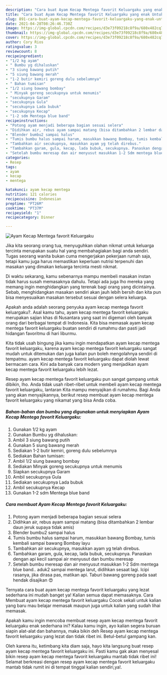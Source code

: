 ```yaml
---
description: "Cara buat Ayam Kecap Mentega favorit Keluargaku yang enak Untuk Jualan"
title: "Cara buat Ayam Kecap Mentega favorit Keluargaku yang enak Untuk Jualan"
slug: 891-cara-buat-ayam-kecap-mentega-favorit-keluargaku-yang-enak-untuk-jualan
date: 2021-04-28T08:26:46.730Z
image: https://img-global.cpcdn.com/recipes/d3e73f09218c8f9a/680x482cq70/ayam-kecap-mentega-favorit-keluargaku-foto-resep-utama.jpg
thumbnail: https://img-global.cpcdn.com/recipes/d3e73f09218c8f9a/680x482cq70/ayam-kecap-mentega-favorit-keluargaku-foto-resep-utama.jpg
cover: https://img-global.cpcdn.com/recipes/d3e73f09218c8f9a/680x482cq70/ayam-kecap-mentega-favorit-keluargaku-foto-resep-utama.jpg
author: Cory Rios
ratingvalue: 3
reviewcount: 8
recipeingredient:
- "1/2 kg ayam"
- " Bumbu yg dihaluskan"
- "3 siung bawang putih"
- "5 siung bawang merah"
- "1-2 butir kemiri goreng dulu sebelumnya"
- " Bahan tumisan"
- "1/2 siung bawang bombay"
- " Minyak goreng secukupnya untuk menumis"
- "secukupnya Garam"
- "secukupnya Gula"
- "secukupnya Lada bubuk"
- "secukupnya Kecap"
- "1-2 sdm Mentega blue band"
recipeinstructions:
- "Potong ayam menjadi beberapa bagian sesuai selera"
- "Didihkan air, rebus ayam sampai matang (bisa ditambahkan 2 lembar daun jeruk supaya tidak amis)"
- "Blender bumbu2 sampai halus"
- "Tumis bumbu halus sampai harum, masukkan bawang Bombay, tumis kembali sampai bawang Bombay layu"
- "Tambahkan air secukupnya, masukkan ayam yg telah direbus."
- "Tambahkan garam, gula, kecap, lada bubuk, secukupnya. Panaskan dengan api kecil sampai air menyusut dan bumbu meresap"
- "Setelah bumbu meresap dan air menyusut masukkan 1-2 Sdm mentega blue band.. aduk2 sampai mentega larut, didihkan sesaat lagi. Icipi rasanya, jika dirasa pas, matikan api. Taburi bawang goreng pada saat hendak disajikan 😍"
categories:
- Resep
tags:
- ayam
- kecap
- mentega

katakunci: ayam kecap mentega 
nutrition: 121 calories
recipecuisine: Indonesian
preptime: "PT26M"
cooktime: "PT37M"
recipeyield: "1"
recipecategory: Dinner

---
```



![Ayam Kecap Mentega favorit Keluargaku](https://img-global.cpcdn.com/recipes/d3e73f09218c8f9a/680x482cq70/ayam-kecap-mentega-favorit-keluargaku-foto-resep-utama.jpg)

Jika kita seorang orang tua, menyuguhkan olahan nikmat untuk keluarga tercinta merupakan suatu hal yang membahagiakan bagi anda sendiri. Tugas seorang  wanita bukan cuma mengerjakan pekerjaan rumah saja, tetapi kamu juga harus memastikan keperluan nutrisi terpenuhi dan masakan yang dimakan keluarga tercinta mesti nikmat.

Di waktu  sekarang, kamu sebenarnya mampu membeli masakan instan tidak harus susah memasaknya dahulu. Tetapi ada juga lho mereka yang memang ingin menghidangkan yang terenak bagi orang yang dicintainya. Sebab, menghidangkan masakan sendiri akan jauh lebih bersih dan kita pun bisa menyesuaikan masakan tersebut sesuai dengan selera keluarga. 



Apakah anda adalah seorang penyuka ayam kecap mentega favorit keluargaku?. Asal kamu tahu, ayam kecap mentega favorit keluargaku merupakan sajian khas di Nusantara yang saat ini digemari oleh banyak orang dari berbagai tempat di Indonesia. Kita bisa memasak ayam kecap mentega favorit keluargaku buatan sendiri di rumahmu dan pasti jadi hidangan favoritmu di hari liburmu.

Kita tidak usah bingung jika kamu ingin mendapatkan ayam kecap mentega favorit keluargaku, karena ayam kecap mentega favorit keluargaku sangat mudah untuk ditemukan dan juga kalian pun boleh mengolahnya sendiri di tempatmu. ayam kecap mentega favorit keluargaku dapat diolah lewat bermacam cara. Kini ada banyak cara modern yang menjadikan ayam kecap mentega favorit keluargaku lebih lezat.

Resep ayam kecap mentega favorit keluargaku pun sangat gampang untuk dibikin, lho. Anda tidak usah ribet-ribet untuk membeli ayam kecap mentega favorit keluargaku, lantaran Kita mampu menyajikan di rumahmu. Bagi Anda yang akan menyajikannya, berikut resep membuat ayam kecap mentega favorit keluargaku yang nikamat yang bisa Anda coba.

<!--inarticleads1-->

##### Bahan-bahan dan bumbu yang digunakan untuk menyiapkan Ayam Kecap Mentega favorit Keluargaku:

1. Gunakan 1/2 kg ayam
1. Gunakan  Bumbu yg dihaluskan:
1. Ambil 3 siung bawang putih
1. Gunakan 5 siung bawang merah
1. Sediakan 1-2 butir kemiri, goreng dulu sebelumnya
1. Sediakan  Bahan tumisan:
1. Ambil 1/2 siung bawang bombay
1. Sediakan  Minyak goreng secukupnya untuk menumis
1. Siapkan secukupnya Garam
1. Ambil secukupnya Gula
1. Sediakan secukupnya Lada bubuk
1. Ambil secukupnya Kecap
1. Gunakan 1-2 sdm Mentega blue band




<!--inarticleads2-->

##### Cara membuat Ayam Kecap Mentega favorit Keluargaku:

1. Potong ayam menjadi beberapa bagian sesuai selera
1. Didihkan air, rebus ayam sampai matang (bisa ditambahkan 2 lembar daun jeruk supaya tidak amis)
1. Blender bumbu2 sampai halus
1. Tumis bumbu halus sampai harum, masukkan bawang Bombay, tumis kembali sampai bawang Bombay layu
1. Tambahkan air secukupnya, masukkan ayam yg telah direbus.
1. Tambahkan garam, gula, kecap, lada bubuk, secukupnya. Panaskan dengan api kecil sampai air menyusut dan bumbu meresap
1. Setelah bumbu meresap dan air menyusut masukkan 1-2 Sdm mentega blue band.. aduk2 sampai mentega larut, didihkan sesaat lagi. Icipi rasanya, jika dirasa pas, matikan api. Taburi bawang goreng pada saat hendak disajikan 😍




Ternyata cara buat ayam kecap mentega favorit keluargaku yang lezat sederhana ini mudah banget ya! Kalian semua dapat memasaknya. Cara Membuat ayam kecap mentega favorit keluargaku Cocok sekali untuk kalian yang baru mau belajar memasak maupun juga untuk kalian yang sudah lihai memasak.

Apakah kamu ingin mencoba membuat resep ayam kecap mentega favorit keluargaku enak sederhana ini? Kalau kamu ingin, ayo kalian segera buruan siapin alat-alat dan bahannya, maka bikin deh Resep ayam kecap mentega favorit keluargaku yang lezat dan tidak ribet ini. Betul-betul gampang kan. 

Oleh karena itu, ketimbang kita diam saja, hayo kita langsung buat resep ayam kecap mentega favorit keluargaku ini. Pasti kamu gak akan menyesal bikin resep ayam kecap mentega favorit keluargaku mantab tidak ribet ini! Selamat berkreasi dengan resep ayam kecap mentega favorit keluargaku mantab tidak rumit ini di tempat tinggal kalian sendiri,ya!.

